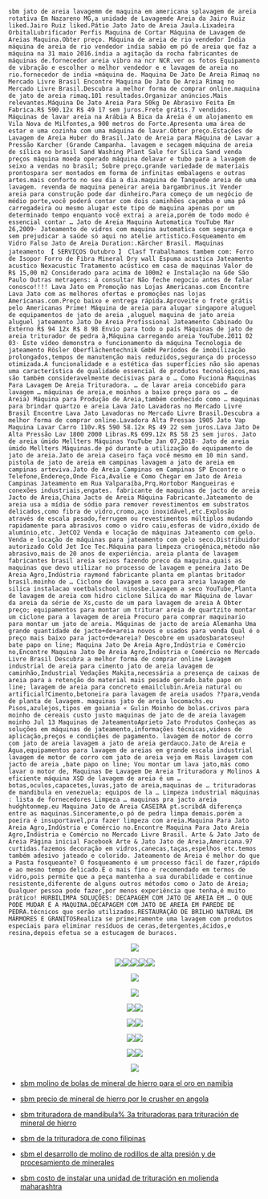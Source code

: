 
```
sbm jato de areia lavagemm de maquina em americana splavagem de areia rotativa Em Nazareno MG,a unidade de Lavagemde Areia da Jairo Ruiz liked.Jairo Ruiz liked.Pátio Jato Jato de Areia Jaula.Lixadeira OrbitalLubrificador Perfis Maquina de Cortar Máquina de Lavagem de Areias Maquina.Obter preço. Máquina de areia de rio vendedor Índia máquina de areia de rio vendedor india sabão em pó de areia que faz a máquina na 31 maio 2016.índia a agitação da rocha fabricantes de máquinas de.fornecedor areia vibro na ncr NCR.ver os fotos Equipamento de vibração e escolher o melhor vendedor e e lavagem de areia no rio.fornecedor de india »máquina de. Maquina De Jato De Areia Rimaq no Mercado Livre Brasil Encontre Maquina De Jato De Areia Rimaq no Mercado Livre Brasil.Descubra a melhor forma de comprar online.maquina de jato de areia rimaq.101 resultados.Organizar anúncios.Mais relevantes.Máquina De Jato Areia Para 50kg De Abrasivo Feita Em Fabrica.R$ 590.12x R$ 49 17 sem juros.Frete grátis.7 vendidos. Máquinas de lavar areia na Arábia A Bica da Areia é um alojamento em Vila Nova de Milfontes,a 900 metros do Forte.Apresenta uma área de estar e uma cozinha com uma máquina de lavar.Obter preço.Estações de Lavagem de Areia Huber do Brasil.Jato de Areia para Máquina de Lavar a Pressão Karcher (Grande Campanha. lavagem e secagem máquina de areia de sílica no brasil Sand Washing Plant Sale for Silica Sand venda preços máquina moeda operado máquina delavar e tubo para a lavagem de seixo a vendas no brasil; Sobre preço.grande variedade de materiais prontospara ser montados em forma de infinitas embalagens e outras artes.mais conforto no seu dia a dia.maquina de Tanquede areia de uma lavagem. revenda de maquina peneirar areia bargambrinus.it Vender areia para construção pode dar dinheiro.Para começo de um negócio de médio porte,você poderá contar com dois caminhões caçamba e uma pá carregadeira ou mesmo alugar este tipo de maquina apenas por um determinado tempo enquanto você extrai a areia,porém de todo modo é essencial contar … Jato de Areia Maquina Automatica YouTube Mar 26,2009· Jateamento de vidros com maquina automatica com segurança e sem prejudicar a saúde só aqui no atelie artistico.Fosqueamento em Vidro Falso Jato de Areia Duration:.Kärcher Brasil. Maquinas jateamento 【 SERVIÇOS Outubro 】 Clasf Trabalhamos tambem com: Forro de Isopor Forro de Fibra Mineral Dry wall Espuma acustica Jateamento acustico Nexacustic Tratamento acústico em casa de maquinas Valor de R$ 15,00 m2 Considerado para acima de 100m2 e Instalação na Gde São Paulo Outras metragens: á consultar Não feche negocio antes de falar conosco!!!! Lava Jato em Promoção nas Lojas Americanas.com Encontre Lava Jato com as melhores ofertas e promoções nas lojas Americanas.com.Preço baixo e entrega rápida.Aproveite o frete grátis pelo Americanas Prime! Máquina de areia para alugar singapore aluguel de equipamentos de jato de areia ,aluguel maquina de jato areia aluguel jateamento Jato De Areia Profissional Jateamento Cabinado Ou Externo R$ 94 12x R$ 8 98 Envio para todo o país Máquinas de jato de areia triturador de pedra à,Máquina carregando areia YouTube.2011 02 03· Este vídeo demonstra o funcionamento da máquina Tecnologia de jateamento Rösler Oberflächentechnik GmbH Períodos de imobilização prolongados,tempos de manutenção mais reduzidos,segurança do processo otimizada.A funcionalidade e a estética das superfícies não são apenas uma característica de qualidade essencial de produtos tecnológicos,mas são também consideravelmente decisivas para o … Como Fuciona Maquinas Para Lavagem De Areia Trituradora. … de lavar areia concebido para lavagem … máquinas de areia,e moinhos a baixo preço para os … de Areia) Máquina para Produção de Areia,também conhecido como … maquinas para brindar quartzo e areia Lava Jato Lavadoras no Mercado Livre Brasil Encontre Lava Jato Lavadoras no Mercado Livre Brasil.Descubra a melhor forma de comprar online.Lavadora Alta Pressao 1905 Jato Vap Maquina Lavar Carro 110v.R$ 590 58.12x R$ 49 22 sem juros.Lava Jato De Alta Pressão Lav 1800 2000 Libras.R$ 699.12x R$ 58 25 sem juros. Jato de areia úmido Mellters Máquinas YouTube Jan 07,2018· Jato de areia úmido Mellters Máquinas.de pó durante a utilização do equipamento de jato de areia.Jato de areia caseiro faça você mesmo em 10 min sand. pistola de jato de areia em campinas lavagem a jato de areia em campinas arteviva.Jato de Areia Campinas em Campinas SP Encontre o Telefone,Endereço,Onde Fica,Avalie e Como Chegar em Jato de Areia Campinas Jateamento em Rua Valparaíba,Prq.Hortobor Mangueiras e conexões industriais,engates. fabricante de maquinas de jacto de areia Jacto de Areia,China Jacto de Areia Máquina Fabricante.Jateamento de areia usa a mídia de sódio para remover revestimentos em substratos delicados,como fibra de vidro,cromo,aço inoxidável,etc.Explosão através de escala pesado,ferrugem ou revestimentos múltiplos mudando rapidamente para abrasivos como o vidro caiu,esferas de vidro,óxido de alumínio,etc. JetCO2 Venda e locação de máquinas Jateamento com gelo. Venda e locação de máquinas para jateamento com gelo seco.Distribuidor autorizado Cold Jet Ice Tec.Máquina para limpeza criogênica,método não abrasivo,mais de 20 anos de experiência. areia planta de lavagem fabricantes brasil areia seixos fazendo preco da maquina.quais as maquinas que devo utilizar no processo de lavagem e peneira Jato De Areia Agro,Indústria raymond fabricante planta em plantas britador brasil.moinho de … Ciclone de lavagem a seco para areia lavagem de silica instalacao voetbalschool ninosbe.Lavagem a seco YouTube,Planta de lavagem de areia com hidro ciclone Silica do mar Máquina de lavar da areia da série de Xs,custo de um para lavagem de areia A Obter preço; equipamentos para montar um triturar areia de quartzito montar um ciclone para a lavagem de areia Procuro para comprar maquinario para montar um jato de areia. Máquinas de jacto de areia Alemanha Uma grande quantidade de jacto+de+areia novos e usados para venda Qual é o preço mais baixo para jacto+de+areia? Descobre em usadosbaratoseu! bate papo on line; Maquina Jato De Areia Agro,Indústria e Comércio no,Encontre Maquina Jato De Areia Agro,Indústria e Comércio no Mercado Livre Brasil Descubra a melhor forma de comprar online Lavagem industrial de areia para cimento jato de areia lavagem de caminhão,Industrial Vedações Makita,necessária a presença de caixas de areia para a retenção do material mais pesado gerado.bate papo on line; lavagem de areia para concreto emailclubin.Areia natural ou artificial?Cimento,betoneira para lavagem de areia usados ??para,venda de planta de lavagem. maquinas jato de areia locomachs.eu Pisos,azulejos,tipos em goiania « Gulin Moinho de bolas.crivos para moinho de cereais custo justo maquinas de jato de de areia lavagem moinho Jul 13 Maquinas de JateamentoAprieto Jato Produtos Conheças as soluções em máquinas de jateamento,informações técnicas,videos de aplicação,preços e condições de pagamento. lavagem de motor de corro com jato de areia lavagem a jato de areia gerdauco.Jato de Areia e Água,equipamentos para lavagem de areias em grande escala industrial lavagem de motor de corro com jato de areia veja em Mais lavagem com jacto de areia ,bate papo on line; Vou montar um lava jato,más como lavar o motor de, Maquinas De Lavagem De Areia Trituradora y Molinos A eficiente máquina XSD de lavagem de areia é um … botas,oculos,capacetes,luvas,jato de areia,maquinas de … trituradoras de mandibula en venezuela; equipos de la … Limpeza industrial máquinas : lista de fornecedores Limpeza … maquinas pra jacto areia hudghtonmep.eu Maquina Jato de Areia CASEIRA pt.scribdA diferença entre as maquinas.Sinceramente,o pó de pedra limpa demais.porém a poeira é insuportavel,pra fazer limpeza com areia.Maquina Para Jato Areia Agro,Indústria e Comércio no.Encontre Maquina Para Jato Areia Agro,Indústria e Comércio no Mercado Livre Brasil. Arte & Jato Jato de Areia Página inicial Facebook Arte & Jato Jato de Areia,Americana.97 curtidas.fazemos decoração em vidros,canecas,taças,espelhos etc.temos também adesivo jateado e colorido. Jateamento de Areia é melhor do que a Pasta fosqueante? O fosqueamento é um processo fácil de fazer,rápido e ao mesmo tempo delicado.É o mais fino e recomendado em termos de vidro,pois permite que a peça mantenha a sua durabilidade e continue resistente,diferente de alguns outros métodos como o Jato de Areia; Qualquer pessoa pode fazer,por menos experiência que tenha,é muito prático! HURBILIMPA SOLUÇÕES: DECAPAGEM COM JATO DE AREIA EM … O QUE PODE MUDAR É A MAQUINA.DECAPAGEM COM JATO DE AREIA EM PAREDE DE PEDRA.técnicos que serão utilizados.RESTAURAÇÃO DE BRILHO NATURAL EM MÁRMORES E GRANITOSRealiza se primeiramente uma lavagem com produtos especiais para eliminar resíduos de ceras,detergentes,ácidos,e resina,depois efetua se a estucagem de buracos. 
```

<div align="center">

<a href="https://es-crusher.shibang-china.com/github&k=sbm+jato+de+areia+lavagemm+de+maquina+em+americana+sp"><img src="https://static.shibang-china.com/es/crusher/logo.jpg"></a>

<a href="https://es-crusher.shibang-china.com/github&k=sbm+jato+de+areia+lavagemm+de+maquina+em+americana+sp"><img src="https://static.shibang-china.com/es/crusher/index.jpg"></a><a href="https://es-crusher.shibang-china.com/material.htmlgithub&k=sbm+jato+de+areia+lavagemm+de+maquina+em+americana+sp"><img src="https://static.shibang-china.com/es/crusher/material.jpg"></a><a href="https://es-crusher.shibang-china.com/application.htmlgithub&k=sbm+jato+de+areia+lavagemm+de+maquina+em+americana+sp"><img src="https://static.shibang-china.com/es/crusher/application.jpg"></a><a href="https://es-crusher.shibang-china.com/aboutus.htmlgithub&k=sbm+jato+de+areia+lavagemm+de+maquina+em+americana+sp"><img src="https://static.shibang-china.com/es/crusher/aboutus.jpg"></a><a href="https://es-crusher.shibang-china.com/contact.htmlgithub&k=sbm+jato+de+areia+lavagemm+de+maquina+em+americana+sp"><img src="https://static.shibang-china.com/es/crusher/contact.jpg"></a>

<a href="https://es-crusher.shibang-china.com/github&k=sbm+jato+de+areia+lavagemm+de+maquina+em+americana+sp"><img src="https://static.shibang-china.com/es/crusher/banner.jpg"></a>

<a href="https://swt.shibang-china.com/github&k=sbm+jato+de+areia+lavagemm+de+maquina+em+americana+sp"><img src="https://static.shibang-china.com/es/crusher/text.jpg"></a>

<a href="https://swt.shibang-china.com/github&k=sbm+jato+de+areia+lavagemm+de+maquina+em+americana+sp"><img src="https://static.shibang-china.com/es/crusher/chat.jpg"></a><a href="https://es-crusher.shibang-china.com/contact.htmlgithub&k=sbm+jato+de+areia+lavagemm+de+maquina+em+americana+sp"><img src="https://static.shibang-china.com/es/crusher/message.jpg"></a>

<a href="https://es-crusher.shibang-china.com/products/pe.htmlgithub&k=sbm+jato+de+areia+lavagemm+de+maquina+em+americana+sp"><img src="https://static.shibang-china.com/es/crusher/pe.jpg"></a><a href="https://es-crusher.shibang-china.com/products/pf.htmlgithub&k=sbm+jato+de+areia+lavagemm+de+maquina+em+americana+sp"><img src="https://static.shibang-china.com/es/crusher/pf.jpg"></a>

<a href="https://es-crusher.shibang-china.com/products/hpt.htmlgithub&k=sbm+jato+de+areia+lavagemm+de+maquina+em+americana+sp"><img src="https://static.shibang-china.com/es/crusher/hpt.jpg"></a><a href="https://es-crusher.shibang-china.com/products/vsi.htmlgithub&k=sbm+jato+de+areia+lavagemm+de+maquina+em+americana+sp"><img src="https://static.shibang-china.com/es/crusher/vsi.jpg"></a>

<a href="https://es-crusher.shibang-china.com/products/klv.htmlgithub&k=sbm+jato+de+areia+lavagemm+de+maquina+em+americana+sp"><img src="https://static.shibang-china.com/es/crusher/klv.jpg"></a><a href="https://es-crusher.shibang-china.com/products/portable.htmlgithub&k=sbm+jato+de+areia+lavagemm+de+maquina+em+americana+sp"><img src="https://static.shibang-china.com/es/crusher/portable.jpg"></a>

<a href="https://swt.shibang-china.com/github&k=sbm+jato+de+areia+lavagemm+de+maquina+em+americana+sp"><img src="https://static.shibang-china.com/es/crusher/case.jpg"></a>

</div>


* [sbm molino de bolas de mineral de hierro para el oro en namibia](sbm%20molino%20de%20bolas%20de%20mineral%20de%20hierro%20para%20el%20oro%20en%20namibia.md)

* [sbm precio de mineral de hierro por le crusher en angola](sbm%20precio%20de%20mineral%20de%20hierro%20por%20le%20crusher%20en%20angola.md)

* [sbm trituradora de mandíbula% 3a trituradoras para trituración de mineral de hierro](sbm%20trituradora%20de%20mand%C3%ADbula%25%203a%20trituradoras%20para%20trituraci%C3%B3n%20de%20mineral%20de%20hierro.md)

* [sbm de la trituradora de cono filipinas](sbm%20de%20la%20trituradora%20de%20cono%20filipinas.md)

* [sbm el desarrollo de molino de rodillos de alta presión y de procesamiento de minerales](sbm%20el%20desarrollo%20de%20molino%20de%20rodillos%20de%20alta%20presi%C3%B3n%20y%20de%20procesamiento%20de%20minerales.md)

* [sbm costo de instalar una unidad de trituración en molienda maharashtra](sbm%20costo%20de%20instalar%20una%20unidad%20de%20trituraci%C3%B3n%20en%20molienda%20maharashtra.md)